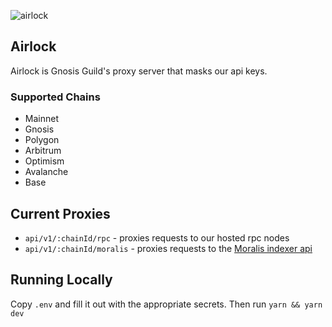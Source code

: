 ![airlock](https://github.com/gnosisguild/airlock/assets/6718506/1d6e14ea-51bd-441c-b568-33c23667845e)

## Airlock

Airlock is Gnosis Guild's proxy server that masks our api keys.

### Supported Chains

- Mainnet
- Gnosis
- Polygon
- Arbitrum
- Optimism
- Avalanche
- Base

## Current Proxies

- `api/v1/:chainId/rpc` - proxies requests to our hosted rpc nodes
- `api/v1/:chainId/moralis` - proxies requests to the [Moralis indexer api](https://docs.moralis.io/web3-data-api/evm/reference)

## Running Locally

Copy `.env` and fill it out with the appropriate secrets. Then run `yarn && yarn dev`
